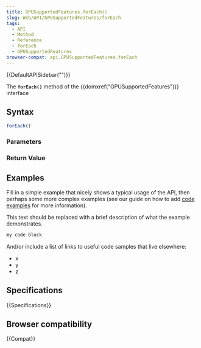 ```yaml
---
title: GPUSupportedFeatures.forEach()
slug: Web/API/GPUSupportedFeatures/forEach
tags:
  - API
  - Method
  - Reference
  - forEach
  - GPUSupportedFeatures
browser-compat: api.GPUSupportedFeatures.forEach
---
```

{{DefaultAPISidebar("")}}

The **`forEach()`** method of the {{domxref("GPUSupportedFeatures")}} interface 

## Syntax

```js
forEach()
```

### Parameters



### Return Value



## Examples

Fill in a simple example that nicely shows a typical usage of the API, then perhaps some more complex examples (see our guide on how to add [code examples](/en-US/docs/MDN/Contribute/Structures/Code_examples) for more information).

This text should be replaced with a brief description of what the example demonstrates.

```js
my code block
```

And/or include a list of links to useful code samples that live elsewhere:

*   x
*   y
*   z

## Specifications

{{Specifications}}

## Browser compatibility

{{Compat}}

